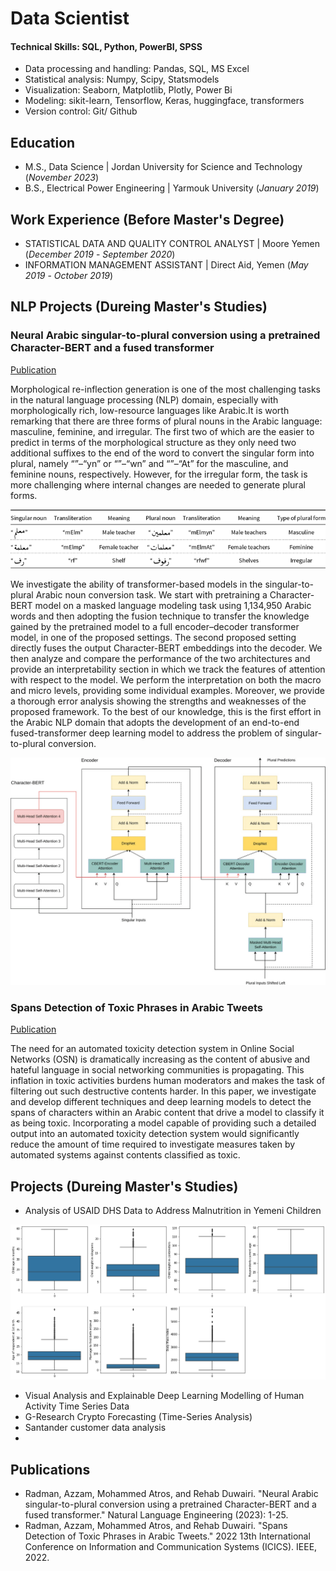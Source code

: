 # Data Scientist

#### Technical Skills: SQL, Python, PowerBI, SPSS
- Data processing and handling: Pandas,  SQL, MS Excel
- Statistical analysis: Numpy, Scipy, Statsmodels
- Visualization: Seaborn, Matplotlib, Plotly, Power Bi
- Modeling: sikit-learn, Tensorflow, Keras, huggingface, transformers
- Version control: Git/ Github

## Education							       		
- M.S., Data Science	| Jordan University for Science and Technology (_November 2023_)	 			        		
- B.S., Electrical Power Engineering | Yarmouk University (_January 2019_)

## Work Experience (Before Master's Degree)
- STATISTICAL DATA AND QUALITY CONTROL ANALYST | Moore Yemen (_December 2019_ - _September 2020_)
- INFORMATION MANAGEMENT ASSISTANT | Direct Aid, Yemen  (_May 2019_ - _October 2019_)

  
## NLP Projects (Dureing Master's Studies)
  
### Neural Arabic singular-to-plural conversion using a pretrained Character-BERT and a fused transformer

[Publication](https://www.cambridge.org/core/journals/natural-language-engineering/article/neural-arabic-singulartoplural-conversion-using-a-pretrained-characterbert-and-a-fused-transformer/E181664F4CEDC19C02B073D9C582EB62?utm_campaign=shareaholic&utm_medium=copy_link&utm_source=bookmark)

Morphological re-inflection generation is one of the most challenging tasks in the natural language processing (NLP) domain, especially with morphologically rich, low-resource languages like Arabic.It is worth remarking that there are three forms of plural nouns in the Arabic language: masculine, feminine, and irregular. The first two of which are the easier to predict in terms of the morphological structure as they only need two additional suffixes to the end of the word to convert the singular form into plural, namely “”–“yn” or “”–“wn” and “”–“At” for the masculine, and feminine nouns, respectively. However, for the irregular form, the task is more challenging where internal changes are needed to generate plural forms.

![Example](assets/img/example.png)

We investigate the ability of transformer-based models in the singular-to-plural Arabic noun conversion task. We start with pretraining a Character-BERT model on a masked language modeling task using 1,134,950 Arabic words and then adopting the fusion technique to transfer the knowledge gained by the pretrained model to a full encoder–decoder transformer model, in one of the proposed settings. The second proposed setting directly fuses the output Character-BERT embeddings into the decoder. We then analyze and compare the performance of the two architectures and provide an interpretability section in which we track the features of attention with respect to the model. We perform the interpretation on both the macro and micro levels, providing some individual examples. Moreover, we provide a thorough error analysis showing the strengths and weaknesses of the proposed framework. To the best of our knowledge, this is the first effort in the Arabic NLP domain that adopts the development of an end-to-end fused-transformer deep learning model to address the problem of singular-to-plural conversion.

![Proposed Model](assets/img/Model.png)

### Spans Detection of Toxic Phrases in Arabic Tweets

[Publication](https://ieeexplore.ieee.org/abstract/document/9811228)

The need for an automated toxicity detection system in Online Social Networks (OSN) is dramatically increasing as the content of abusive and hateful language in social networking communities is propagating. This inflation in toxic activities burdens human moderators and makes the task of filtering out such destructive contents harder. In this paper, we investigate and develop different techniques and deep learning models to detect the spans of characters within an Arabic content that drive a model to classify it as being toxic. Incorporating a model capable of providing such a detailed output into an automated toxicity detection system would significantly reduce the amount of time required to investigate measures taken by automated systems against contents classified as toxic.
  
## Projects (Dureing Master's Studies)
- Analysis of USAID DHS Data to Address Malnutrition in Yemeni Children

![Example](assets/img/download.png)

- Visual Analysis and Explainable Deep Learning Modelling of Human Activity Time Series Data
- G-Research Crypto Forecasting (Time-Series Analysis)
- Santander customer data analysis
- 
## Publications

- Radman, Azzam, Mohammed Atros, and Rehab Duwairi. "Neural Arabic singular-to-plural conversion using a pretrained Character-BERT and a fused transformer." Natural Language Engineering (2023): 1-25.‏
- Radman, Azzam, Mohammed Atros, and Rehab Duwairi. "Spans Detection of Toxic Phrases in Arabic Tweets." 2022 13th International Conference on Information and Communication Systems (ICICS). IEEE, 2022.‏
